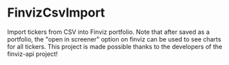 # FinvizCsvImport
Import tickers from CSV into Finviz portfolio. Note that after saved as a portfolio, the "open in screener" option on finviz can be used to see charts for all tickers. This project is made possible thanks to the developers of the finviz-api project!
